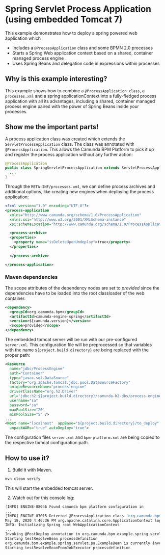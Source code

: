 # Spring Servlet Process Application (using embedded Tomcat 7)

This example demonstrates how to deploy a spring powered web application which

  * Includes a `@ProcessApplication` class and some BPMN 2.0 processes
  * Starts a Spring Web application context based on a shared, container managed process engine
  * Uses Spring Beans and delegation code in expressions within processes

## Why is this example interesting?

This example shows how to combine a `@ProcessApplication class`, a `processes.xml` and a spring applicationContext into 
a fully-fledged process application with all its advantages, including a shared, container managed process engine paired 
with the power of Spring Beans inside your processes.

## Show me the important parts!

A process application class was created which extends the `ServletProcessApplication` class. The class was annotated 
with `@ProcessApplication`. This allows the Camunda BPM Platform to pick it up and register the process application 
without any further action:

```java
@ProcessApplication
public class SpringServletProcessApplication extends ServletProcessApplication {
  ...
}
```

Through the `META-INF/processes.xml`, we can define process archives and additional options, like creating new engines 
when deploying the process application:

```xml
<?xml version="1.0" encoding="UTF-8"?>
<process-application
  xmlns="http://www.camunda.org/schema/1.0/ProcessApplication"
  xmlns:xsi="http://www.w3.org/2001/XMLSchema-instance"
  xsi:schemaLocation="http://www.camunda.org/schema/1.0/ProcessApplication http://www.camunda.org/schema/1.0/ProcessApplication">

  <process-archive>
  <properties>
    <property name="isDeleteUponUndeploy">true</property>
  </properties>
  
  </process-archive>

</process-application>
```

### Maven dependencies

The scope attributes of the dependency nodes are set to *provided* since the dependencies have to be loaded into the 
root classloader of the web container:

```xml
<dependency>
  <groupId>org.camunda.bpm</groupId>
  <artifactId>camunda-engine-spring</artifactId>
  <version>${camunda.version}</version>
  <scope>provided</scope>
</dependency>
```

The embedded tomcat server will be run with our pre-configured `server.xml`. This configuration file will be 
preprocessed so that variables with the name `${project.build.directory}` are being replaced with the proper path:

```xml
<Resource 
  name="jdbc/ProcessEngine"
  auth="Container"
  type="javax.sql.DataSource"
  factory="org.apache.tomcat.jdbc.pool.DataSourceFactory"
  uniqueResourceName="process-engine"
  driverClassName="org.h2.Driver"
  url="jdbc:h2:${project.build.directory}/camunda-h2-dbs/process-engine;MVCC=TRUE;TRACE_LEVEL_FILE=0;DB_CLOSE_ON_EXIT=FALSE"
  username="sa"
  password="sa"
  maxPoolSize="20"
  minPoolSize="5" />
...
<Host name="localhost"  appBase="${project.build.directory}/to_deploy"
  unpackWARs="true" autoDeploy="true">
```

The configuration files `server.xml` and `bpm-platform.xml` are being copied to the respective tomcat configuration path.

## How to use it?

1. Build it with Maven.

```bash
mvn clean verify
```

This will start the embedded tomcat server.

2. Watch out for this console log:

```bash
[INFO] ENGINE-08046 Found camunda bpm platform configuration in
...
[INFO] ENGINE-07015 Detected @ProcessApplication class 'org.camunda.bpm.example.spring.servlet.pa.SpringServletProcessApplication'
May 18, 2020 4:46:36 PM org.apache.catalina.core.ApplicationContext log
INFO: Initializing Spring root WebApplicationContext
...
Invoking @PostDeploy annotation in org.camunda.bpm.example.spring.servlet.pa.SpringServletProcessApplication
Starting testResolveBean processdefinition
org.camunda.bpm.example.spring.servlet.pa.ExampleBean is currently invoked.
Starting testResolveBeanFromJobExecutor processdefinition
```
